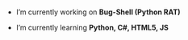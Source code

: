 <h3 align="center"></h3>

- I’m currently working on **Bug-Shell (Python RAT)**

- I’m currently learning **Python, C#, HTML5, JS**
</p>
